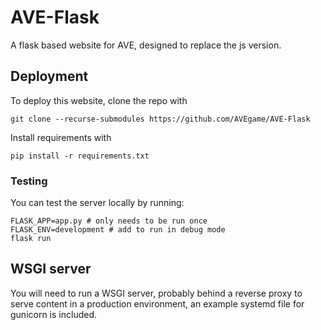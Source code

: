 # AVE-Flask
A flask based website for AVE, designed to replace the js version.

## Deployment
To deploy this website, clone the repo with

```
git clone --recurse-submodules https://github.com/AVEgame/AVE-Flask
```

Install requirements with

```
pip install -r requirements.txt
```

### Testing

You can test the server locally by running:

```
FLASK_APP=app.py # only needs to be run once
FLASK_ENV=development # add to run in debug mode
flask run
```

## WSGI server

You will need to run a WSGI server, probably behind a reverse proxy to serve content in a production environment, an example systemd file for gunicorn is included.
